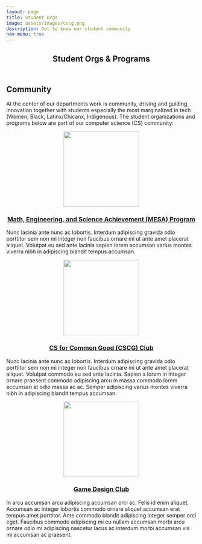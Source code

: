 ```yaml
---
layout: page
title: Student Orgs
image: assets/images/cscg.png
description: Get to know our student community
nav-menu: true
---
```


<!-- Main -->
<div id="main" class="alt">

<!-- One -->
<section id="one">
	<div class="inner">
		<header class="major">
			<h1>Student Orgs & Programs</h1>
		</header>

<!-- Content -->
<h2 id="content">Community</h2>
<p>At the center of our departments work is community, driving and guiding innovation together with students especially the most marginalized in tech (Women, Black, Latinx/Chicanx, Indigenous). The student organizations and programs below are part of our computer science (CS) community:</p>
<div class="row">
	<div class="4u 12u$(medium)">
        <a href="https://miracosta.edu/mesa"><center>
	        <img src="{% link assets/images/mesa.jpg %}" height="200" alt="" data-position="center center" />
		    <h3>Math, Engineering, and Science Achievement (MESA) Program</h3>
        </center></a>
		<p>Nunc lacinia ante nunc ac lobortis. Interdum adipiscing gravida odio porttitor sem non mi integer non faucibus ornare mi ut ante amet placerat aliquet. Volutpat eu sed ante lacinia sapien lorem accumsan varius montes viverra nibh in adipiscing blandit tempus accumsan.</p>
	</div>
	<!-- Break -->
	<div class="6u 12u$(small)">
        <a href="https://computerscienceatmiracosta.carrd.co/"><center>
	        <img src="{% link assets/images/cscg.png %}" height="200" alt="" data-position="center center" />
		    <h3>CS for Common Good (CSCG) Club</h3>
        </center></a>
		<p>Nunc lacinia ante nunc ac lobortis. Interdum adipiscing gravida odio porttitor sem non mi integer non faucibus ornare mi ut ante amet placerat aliquet. Volutpat commodo eu sed ante lacinia. Sapien a lorem in integer ornare praesent commodo adipiscing arcu in massa commodo lorem accumsan at odio massa ac ac. Semper adipiscing varius montes viverra nibh in adipiscing blandit tempus accumsan.</p>
	</div>
	<div class="6u$ 12u$(small)">
        <a href="https://miracosta.campuslabs.com/engage/organization/game-design-club"><center>
                <img src="{% link assets/images/gamedesignclub.jpeg %}" height="200" alt="" data-position="center center" />
		        <h3>Game Design Club</h3>
        </center></a>
		<p>In arcu accumsan arcu adipiscing accumsan orci ac. Felis id enim aliquet. Accumsan ac integer lobortis commodo ornare aliquet accumsan erat tempus amet porttitor. Ante commodo blandit adipiscing integer semper orci eget. Faucibus commodo adipiscing mi eu nullam accumsan morbi arcu ornare odio mi adipiscing nascetur lacus ac interdum morbi accumsan vis mi accumsan ac praesent.</p>
	</div>
</div>




</div>
</section>

</div>
